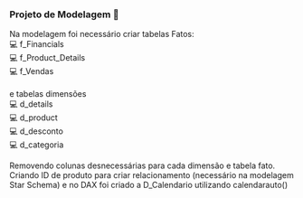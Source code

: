 ### Projeto de Modelagem 👋

Na modelagem foi necessário criar tabelas Fatos:<br>
💻 f_Financials <br>
💻 f_Product_Details <br>
💻 f_Vendas<br>
<br>
e tabelas dimensões<br>
💻 d_details<br>
💻 d_product<br>
💻 d_desconto<br>
💻 d_categoria<br>

Removendo colunas desnecessárias para cada dimensão e tabela fato.
Criando ID de produto para criar relacionamento (necessário na modelagem Star Schema)
e no DAX foi criado a D_Calendario utilizando calendarauto()
